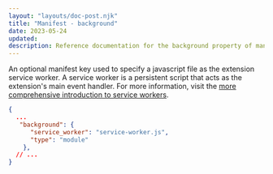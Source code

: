```yaml
---
layout: "layouts/doc-post.njk"
title: "Manifest - background"
date: 2023-05-24
updated: 
description: Reference documentation for the background property of manifest.json.
---
```


An optional manifest key used to specify a javascript file as the extension service worker. A service worker is a persistent script that acts as the extension's main event handler. For more information, visit the [more comprehensive introduction to service workers](docs/extensions/mv3/service_workers/#manifest).

```json
{
  ...
   "background": {
      "service_worker": "service-worker.js",
      "type": "module"
    },
  // ...
}
```
